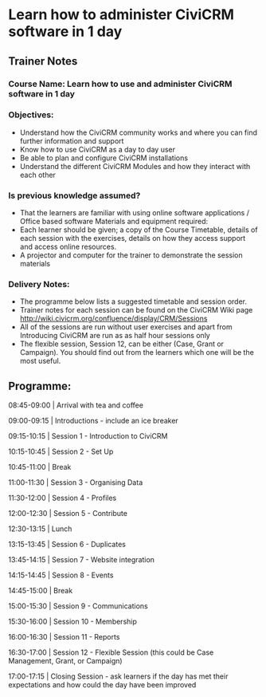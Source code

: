 # Learn how to administer CiviCRM software in 1 day

## Trainer Notes

### Course Name: Learn how to use and administer CiviCRM software in 1 day

### Objectives: 
* Understand how the CiviCRM community works and where you can find further information and support
* Know how to use CiviCRM as a day to day user
* Be able to plan and configure CiviCRM installations
* Understand the different CiviCRM Modules and how they interact with each other

### Is previous knowledge assumed?
* That the learners are familiar with using online software applications / Office based software
Materials and equipment required:
* Each learner should be given; a copy of the Course Timetable, details of each session with the exercises, details on how they access support and access online resources.
* A projector and computer for the trainer to demonstrate the session materials 
 
### Delivery Notes:
* The programme below lists a suggested timetable and session order.
* Trainer notes for each session can be found on the CiviCRM Wiki page http://wiki.civicrm.org/confluence/display/CRM/Sessions
* All of the sessions are run without user exercises and apart from Introducing CiviCRM are run as as half hour sessions only
* The flexible session, Session 12, can be either (Case, Grant or Campaign). You should find out from the learners which one will be the most useful.

## Programme:

08:45-09:00  | Arrival with tea and coffee

09:00-09:15  | Introductions - include an ice breaker

09:15-10:15  | Session 1 - Introduction to CiviCRM

10:15-10:45  | Session 2 - Set Up

10:45-11:00  | Break

11:00-11:30  | Session 3 - Organising Data

11:30-12:00  | Session 4 - Profiles

12:00-12:30  | Session 5 - Contribute

12:30-13:15  | Lunch

13:15-13:45  | Session 6 - Duplicates

13:45-14:15  | Session 7 - Website integration

14:15-14:45  | Session 8 - Events

14:45-15:00  | Break

15:00-15:30  | Session 9 - Communications

15:30-16:00  | Session 10 - Membership

16:00-16:30  | Session 11 - Reports

16:30-17:00  | Session 12 - Flexible Session (this could be Case Management, Grant, or Campaign)

17:00-17:15  | Closing Session - ask learners if the day has met their expectations and how could the day have been improved

 
